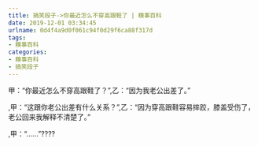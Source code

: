 ```yaml
---
title: 搞笑段子->你最近怎么不穿高跟鞋了 | 糗事百科
date: 2019-12-01 03:34:45
urlname: 0d4f4a9d0f061c94f0d29f6ca88f317d
tags: 
- 糗事百科
categories:
- 糗事百科
- 搞笑段子
---
```

甲：“你最近怎么不穿高跟鞋了？”,乙：“因为我老公出差了。”

,甲：“这跟你老公出差有什么关系？”,乙：“因为穿高跟鞋容易摔跤，膝盖受伤了，老公回来我解释不清楚了。”

,甲：“……”????



